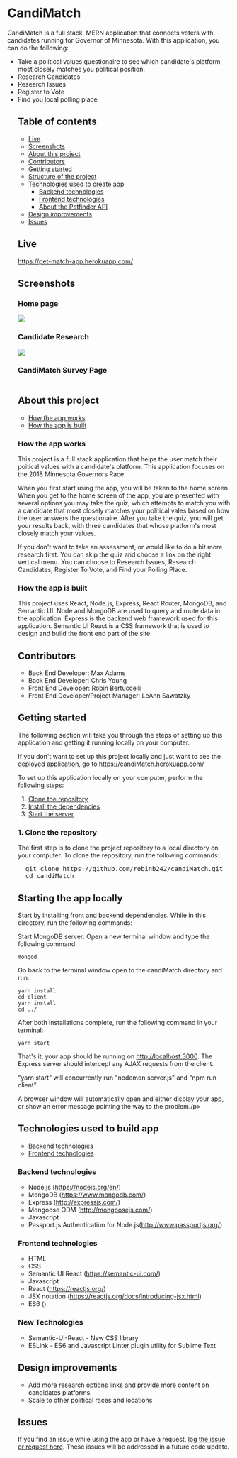 
# CandiMatch
<p>CandiMatch is a full stack, MERN application that connects voters with candidates running for Governor of Minnesota. With this application, you can do the following:</p>
<ul>
	<li>Take a political values questionaire to see which candidate's platform most closely matches you political position.</li>
	<li>Research Candidates</li>
	<li>Research Issues</li>
	<li>Register to Vote</li>
	<li>Find you local polling place</li>

## Table of contents
  * [Live](#live)
  * [Screenshots](#screenshots)
  * [About this project](#about-this-project)
  * [Contributors](#contributors)
  * [Getting started](#getting-started)
  * [Structure of the project](#structure-of-project)
  * [Technologies used to create app](#technologies-used)
  	* [Backend technologies](#Backend)
  	* [Frontend technologies](#Frontend)
    * [About the Petfinder API](#petfinder)
  * [Design improvements](#design-improvements)
  * [Issues](#Issues)

## <a name="live"></a>Live
https://pet-match-app.herokuapp.com/

## <a name="screenshots"></a> Screenshots

### Home page
<img src="readMeImages/home.png">

### Candidate Research
<img src="readMeImages/candidates.png">


### CandiMatch Survey Page
<img src="">

## <a name="about-this-project"></a> About this project

  * [How the app works](#how-app-works)
  * [How the app is built](#how-the-app-is-built)
 
### <a name="how-app-works"></a> How the app works
This project is a full stack application that helps the user match their poitical values with a candidate's platform. This application focuses on the 2018 Minnesota Governors Race. 

When you first start using the app, you will be taken to the home screen. When you get to the home screen of the app, you are presented with several options you may take the quiz, which attempts to match you with a candidate that most closely matches your political vales based on how the user answers the questionaire. After you take the quiz, you will get your results back, with three candidates that whose platform's most closely match your values.  

If you don't want to take an assessment, or would like to do a bit more research first. You can skip the quiz and choose a link on the right vertical menu. You can choose to Research Issues, Research Candidates, Register To Vote, and Find your Polling Place.

### <a name="how-the-app-is-built"></a> How the app is built
This project uses React, Node.js, Express, React Router, MongoDB, and Semantic UI. Node and MongoDB are used to query and route data in the application. Express is the backend web framework used for this application. Semantic UI React is a CSS framework that is used to design and build the front end part of the site. 

## <a name="contributors"></a> Contributors
* Back End Developer: Max Adams
* Back End Developer: Chris Young 
* Front End Developer: Robin Bertuccelli
* Front End Developer/Project Manager: LeAnn Sawatzky

## <a name="getting-started"></a> Getting started
The following section will take you through the steps of setting up this application and getting it running locally on your computer.

If you don't want to set up this project locally and just want to see the deployed application, go to  https://candiMatch.herokuapp.com/

To set up this application locally on your computer, perform the following steps:
1. [Clone the repository](#clone-repository)
2. [Install the dependencies](#dependencies)
3. [Start the server](#start-server)

### <a name="clone-repository"></a> 1. Clone the repository
The first step is to clone the project repository to a local directory on your computer. To clone the repository, run the following commands:
<pre>
  git clone https://github.com/robinb242/candiMatch.git
  cd candiMatch
</pre>

## Starting the app locally

Start by installing front and backend dependencies. While in this directory, run the following commands:

Start MongoDB server: Open a new terminal window and type the following command.

```
mongod

```
Go back to the terminal window open to the candiMatch directory and run.
```
yarn install
cd client
yarn install
cd ../
```
After both installations complete, run the following command in your terminal:

```
yarn start
```
That's it, your app should be running on <http://localhost:3000>. The Express server should intercept any AJAX requests from the client.
</pre>
<p>"yarn start" will concurrently run "nodemon server.js" and "npm run client" </p>
<p>A browser window will automatically open and either display your app, or show an error message pointing the way to the problem./p>

## <a name="technologies-used"></a> Technologies used to build app
* [Backend technologies](#Backend)
* [Frontend technologies](#Frontend)

### <a name ="Backend"></a> Backend technologies
* Node.js (https://nodejs.org/en/)
* MongoDB (https://www.mongodb.com/)
* Express (http://expressjs.com/)
* Mongoose ODM (http://mongoosejs.com/)
* Javascript
* Passport.js Authentication for Node.js(http://www.passportjs.org/)

### <a name="Frontend"></a> Frontend technologies
* HTML
* CSS
* Semantic UI React (https://semantic-ui.com/)
* Javascript
* React (https://reactjs.org/)
* JSX notation (https://reactjs.org/docs/introducing-jsx.html)
* ES6 ()

### <a name="New Technologies"></a> New Technologies
* Semantic-UI-React - New CSS library
* ESLink - ES6 and Javascript Linter plugin utility for Sublime Text 

## <a name="design-improvements"></a> Design improvements
* Add more research options links and provide more content on candidates platforms. 
* Scale to other political races and locations

## <a name ="Issues"></a> Issues
<p>If you find an issue while using the app or have a request, <a href="https://github.com/robinb242/candiMatch/issues" target="_blank">log the issue or request here</a>. These issues will be addressed in a future code update.</p>

